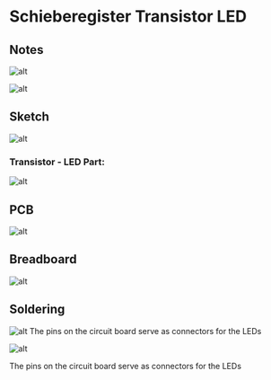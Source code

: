 # Schieberegister Transistor LED


## Notes

![alt](./readme/pn2222_hand.JPG)

![alt](./readme/pn2222_74hc595_hand.JPG)

## Sketch

![alt](./readme/breadboard_small.png)

### Transistor - LED Part:

![alt](./readme/transistor_block.png)

## PCB

![alt](./readme/pcb.png)

## Breadboard

![alt](./readme/proto_board.jpg)

## Soldering

![alt](./readme/solder_board.jpg)
The pins on the circuit board serve as connectors for the LEDs

![alt](./readme/solder_explain.png)

The pins on the circuit board serve as connectors for the LEDs
